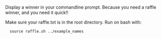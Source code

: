 Display a winner in your commandline prompt. Because you need a raffle winner, and you need it quick!!


Make sure your raffle.txt is in the root directory.
Run on bash with:

      source raffle.sh ../example_names
